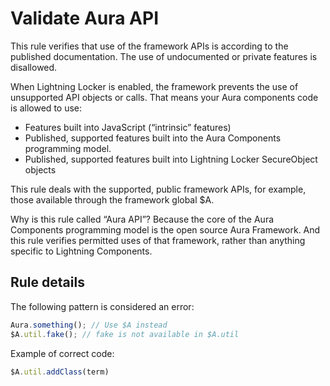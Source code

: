 # Validate Aura API

This rule verifies that use of the framework APIs is according to the published documentation. The use of undocumented or private features is disallowed.

When Lightning Locker is enabled, the framework prevents the use of unsupported API objects or calls. That means your Aura components code is allowed to use:

* Features built into JavaScript (“intrinsic” features)
* Published, supported features built into the Aura Components programming model.
* Published, supported features built into Lightning Locker SecureObject objects

This rule deals with the supported, public framework APIs, for example, those available through the framework global $A.

Why is this rule called “Aura API”? Because the core of the Aura Components programming model is the open source Aura Framework. And this rule verifies permitted uses of that framework, rather than anything specific to Lightning Components.

## Rule details

The following pattern is considered an error:

```javascript
Aura.something(); // Use $A instead
$A.util.fake(); // fake is not available in $A.util
```

Example of correct code:

```javascript
$A.util.addClass(term)
```